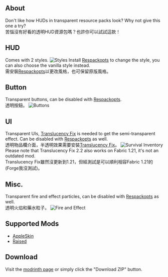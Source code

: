 ## About
Don't like how HUDs in transparent resource packs look? Why not give this one a try?
</br>苦惱沒有好看的透明HUD資源包嗎？也許你可以試試這款！

## HUD
Comes with 2 styles.
![Styles](https://cdn.modrinth.com/data/jNRSH0RK/images/f7fe4f04b322df2474c2836a4e5525957f2c9dc2.png)
Install [Respackopts](https://modrinth.com/mod/respackopts) to change the style, you can also choose the vanilla style instead.
</br>需安裝[Respackopts](https://modrinth.com/mod/respackopts)以更改風格，也可保留原版風格。

## Button
Transparent buttons, can be disabled with [Respackopts](https://modrinth.com/mod/respackopts).
</br>透明按鈕。
![Buttons](https://cdn.modrinth.com/data/jNRSH0RK/images/2e90773a9cedba697d648bc88a86becbad5faf01.png)

## UI
Transparent UIs, [Translucency Fix](https://modrinth.com/mod/translucencyfix) is needed to get the semi-transparent effect. Can be disabled with [Respackopts](https://modrinth.com/mod/respackopts) as well.
</br>透明物品欄介面，半透明效果需要安裝[Translucency Fix](https://modrinth.com/mod/translucencyfix)。
![Survival Inventory](https://cdn.modrinth.com/data/jNRSH0RK/images/8637152d5b30412c9ee82f5ce38257acd92f7e6e.png)
Please note that Translucency Fix 2.2 also works on Fabric 1.21, it's not an outdated mod.
</br>Translucency Fix雖然沒更新到1.21，但經測試是可以順利相容Fabric 1.21的(Forge我沒測試)。

## Misc.
Transparent fire and effect particles, can be disabled with [Respackopts](https://modrinth.com/mod/respackopts) as well.
</br>透明火焰和藥水粒子。
![Fire and Effect](https://cdn.modrinth.com/data/jNRSH0RK/images/8042f66bf5243ca3c4cf069e701d06496c370cf9.png)

## Supported Mods
- [AppleSkin](https://modrinth.com/mod/appleskin)
- [Raised](https://modrinth.com/mod/raised)

## Download
Visit the [modrinth page](https://modrinth.com/resourcepack/phantom-xiangs-transparent-hud/settings/description) or simply click the "Download ZIP" button.

